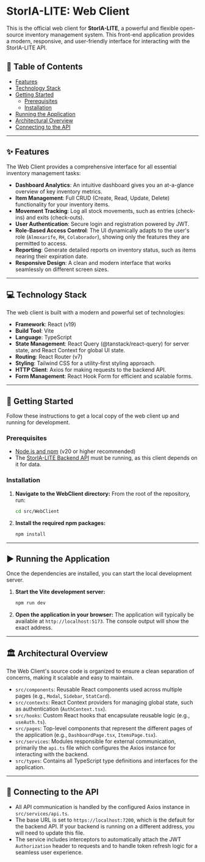# StorIA-LITE: Web Client

This is the official web client for **StorIA-LITE**, a powerful and flexible open-source inventory management system. This front-end application provides a modern, responsive, and user-friendly interface for interacting with the StorIA-LITE API.

## 📖 Table of Contents

  - [Features](https://www.google.com/search?q=%23-features)
  - [Technology Stack](https://www.google.com/search?q=%23-technology-stack)
  - [Getting Started](https://www.google.com/search?q=%23-getting-started)
      - [Prerequisites](https://www.google.com/search?q=%23prerequisites)
      - [Installation](https://www.google.com/search?q=%23installation)
  - [Running the Application](https://www.google.com/search?q=%23-running-the-application)
  - [Architectural Overview](https://www.google.com/search?q=%23%EF%B8%8F-architectural-overview)
  - [Connecting to the API](https://www.google.com/search?q=%23-connecting-to-the-api)

-----

## ✨ Features

The Web Client provides a comprehensive interface for all essential inventory management tasks:

  - **Dashboard Analytics**: An intuitive dashboard gives you an at-a-glance overview of key inventory metrics.
  - **Item Management**: Full CRUD (Create, Read, Update, Delete) functionality for your inventory items.
  - **Movement Tracking**: Log all stock movements, such as entries (check-ins) and exits (check-outs).
  - **User Authentication**: Secure login and registration powered by JWT.
  - **Role-Based Access Control**: The UI dynamically adapts to the user's role (`Almoxarife`, `RH`, `Colaborador`), showing only the features they are permitted to access.
  - **Reporting**: Generate detailed reports on inventory status, such as items nearing their expiration date.
  - **Responsive Design**: A clean and modern interface that works seamlessly on different screen sizes.

-----

## 💻 Technology Stack

The web client is built with a modern and powerful set of technologies:

  - **Framework**: React (v19)
  - **Build Tool**: Vite
  - **Language**: TypeScript
  - **State Management**: React Query (@tanstack/react-query) for server state, and React Context for global UI state.
  - **Routing**: React Router (v7)
  - **Styling**: Tailwind CSS for a utility-first styling approach.
  - **HTTP Client**: Axios for making requests to the backend API.
  - **Form Management**: React Hook Form for efficient and scalable forms.

-----

## 🚀 Getting Started

Follow these instructions to get a local copy of the web client up and running for development.

### Prerequisites

  - [Node.js and npm](https://nodejs.org/) (v20 or higher recommended)
  - The [StorIA-LITE Backend API](https://www.google.com/search?q=../System/README.md) must be running, as this client depends on it for data.

### Installation

1.  **Navigate to the WebClient directory:**
    From the root of the repository, run:

    ```bash
    cd src/WebClient
    ```

2.  **Install the required npm packages:**

    ```bash
    npm install
    ```

-----

## ▶️ Running the Application

Once the dependencies are installed, you can start the local development server.

1.  **Start the Vite development server:**

    ```bash
    npm run dev
    ```

2.  **Open the application in your browser:**
    The application will typically be available at `http://localhost:5173`. The console output will show the exact address.

-----

## 🏛️ Architectural Overview

The Web Client's source code is organized to ensure a clean separation of concerns, making it scalable and easy to maintain.

  - `src/components`: Reusable React components used across multiple pages (e.g., `Modal`, `Sidebar`, `StatCard`).
  - `src/contexts`: React Context providers for managing global state, such as authentication (`AuthContext.tsx`).
  - `src/hooks`: Custom React hooks that encapsulate reusable logic (e.g., `useAuth.ts`).
  - `src/pages`: Top-level components that represent the different pages of the application (e.g., `DashboardPage.tsx`, `ItemsPage.tsx`).
  - `src/services`: Modules responsible for external communication, primarily the `api.ts` file which configures the Axios instance for interacting with the backend.
  - `src/types`: Contains all TypeScript type definitions and interfaces for the application.

-----

## 🔗 Connecting to the API

  - All API communication is handled by the configured Axios instance in `src/services/api.ts`.
  - The base URL is set to `https://localhost:7200`, which is the default for the backend API. If your backend is running on a different address, you will need to update this file.
  - The service includes interceptors to automatically attach the JWT `Authorization` header to requests and to handle token refresh logic for a seamless user experience.